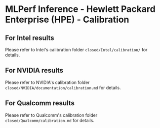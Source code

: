 # MLPerf Inference - Hewlett Packard Enterprise (HPE) - Calibration

## For Intel results
Please refer to Intel's calibration folder `closed/Intel/calibration/` for details.

## For NVIDIA results
Please refer to NVIDIA's calibration folder `closed/NVIDIA/documentation/calibration.md` for details.

## For Qualcomm results
Please refer to Qualcomm's calibration folder `closed/Qualcomm/calibration.md` for details.
